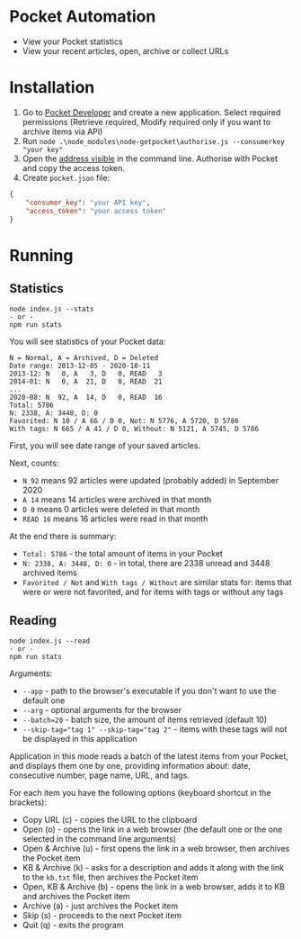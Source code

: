 # Pocket Automation

* View your Pocket statistics
* View your recent articles, open, archive or collect URLs

# Installation

1. Go to [Pocket Developer](https://getpocket.com/developer/apps/) and create a new application. Select required permissions (Retrieve required, Modify required only if you want to archive items via API)
1. Run `node .\node_modules\node-getpocket\authorise.js --consumerkey "your key"`
1. Open the [address visible](http://127.0.0.1:8080) in the command line. Authorise with Pocket and copy the access token.
1. Create `pocket.json` file:
```json
{
	"consumer_key": "your API key",
	"access_token": "your access token"
}
```

# Running

## Statistics

```
node index.js --stats
- or -
npm run stats
```

You will see statistics of your Pocket data:

```
N = Normal, A = Archived, D = Deleted
Date range: 2013-12-05 - 2020-10-11
2013-12: N   0, A   3, D   0, READ   3
2014-01: N   0, A  21, D   0, READ  21
...
2020-08: N  92, A  14, D   0, READ  16
Total: 5786
N: 2338, A: 3448, D: 0
Favorited: N 10 / A 66 / D 0, Not: N 5776, A 5720, D 5786
With tags: N 665 / A 41 / D 0, Without: N 5121, A 5745, D 5786
```

First, you will see date range of your saved articles.

Next, counts:
* `N 92` means 92 articles were updated (probably added) in September 2020
* `A 14` means 14 articles were archived in that month
* `D 0` means 0 articles were deleted in that month
* `READ 16` means 16 articles were read in that month

At the end there is summary:

* `Total: 5786` - the total amount of items in your Pocket
* `N: 2338, A: 3448, D: 0` - in total, there are 2338 unread and 3448 archived items
* `Favorited / Not` and `With tags / Without` are similar stats for: items that were or were not favorited, and for items with tags or without any tags

## Reading

```
node index.js --read
- or -
npm run stats
```

Arguments:
* `--app` - path to the browser's executable if you don't want to use the default one
* `--arg` - optional arguments for the browser
* `--batch=20` - batch size, the amount of items retrieved (default 10)
* `--skip-tag="tag 1" --skip-tag="tag 2"` - items with these tags will not be displayed in this application

Application in this mode reads a batch of the latest items from your Pocket, and displays them one by one, providing information about: date, consecutive number, page name, URL, and tags.

For each item you have the following options (keyboard shortcut in the brackets):
* Copy URL (c) - copies the URL to the clipboard
* Open (o) - opens the link in a web browser (the default one or the one selected in the command line arguments)
* Open & Archive (u) - first opens the link in a web browser, then archives the Pocket item
* KB & Archive (k) - asks for a description and adds it along with the link to the `kb.txt` file, then archives the Pocket item
* Open, KB & Archive (b) - opens the link in a web browser, adds it to KB and archives the Pocket item
* Archive (a) - just archives the Pocket item
* Skip (s) - proceeds to the next Pocket item
* Quit (q) - exits the program

